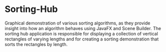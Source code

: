 # Sorting-Hub
Graphical demonstration of various sorting algorithms, as they provide insight into how an algorithm behaves using JavaFX and Scene Builder. The sorting hub application is responsible for displaying a collection of vertical rectangles of varying lengths and for creating a sorting demonstration that sorts the rectangles by length. 
